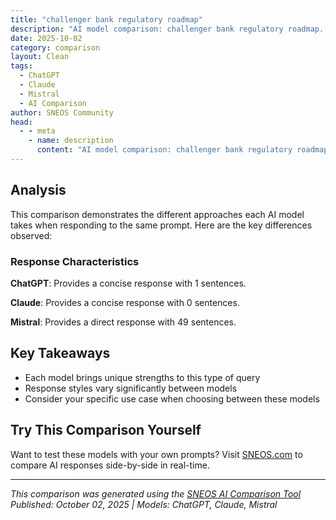 ```yaml
---
title: "challenger bank regulatory roadmap"
description: "AI model comparison: challenger bank regulatory roadmap..."
date: 2025-10-02
category: comparison
layout: Clean
tags:
  - ChatGPT
  - Claude
  - Mistral
  - AI Comparison
author: SNEOS Community
head:
  - - meta
    - name: description
      content: "AI model comparison: challenger bank regulatory roadmap..."
---
```


<ChatComparison
  title="challenger bank regulatory roadmap"
  prompt="challenger bank regulatory roadmap"
  :responses='{
    "ChatGPT": "Establishing a regulatory roadmap for a challenger bank involves navigating a wide array of regulations and compliance requirements that govern banking activities. The specific pathway might vary depending on the jurisdiction and the specific services offered by the challenger bank, but a general regulatory roadmap would typically follow these key stages:\n\n### 1. **Market Research and Planning**\n   - **Identify Target Market**: Understand the customer segment and geographic area you wish to serve.\n   - **Competitive Analysis**: Analyze other challenger banks and traditional banks in the market.\n   - **Regulatory Environment Assessment**: Research the specific regulations applicable within your jurisdiction.\n\n### 2. **Business Model Development**\n   - **Define Services**: Determine the range of services (e.g., account management, loans, payment services, etc.) to be offered.\n   - **Technology Infrastructure**: Build a robust technology platform that meets regulatory and operational needs.\n\n### 3. **Regulatory Licensing**\n   - **Choose Banking Charter**: Decide between different types of banking licenses (e.g., commercial bank, savings bank, etc.) based on service offerings.\n   - **Prepare Application**: Gather necessary documentation, including:\n     - Business plan\n     - Financial projections\n     - Risk management framework\n     - Compliance program\n   - **Submission to Regulatory Authority**: Submit the application to the relevant banking authority (e.g., Federal Reserve, OCC in the U.S.; PRA, FCA in the U.K.).\n\n### 4. **Compliance Framework Development**\n   - **Corporate Governance**: Establish a board of directors and governance structures compliant with regulations.\n   - **Internal Policies and Procedures**: Develop policies related to:\n     - Anti-Money Laundering (AML)\n     - Know Your Customer (KYC)\n     - Consumer protection\n     - Data protection (GDPR, CCPA, etc.)\n   - **Risk Management**: Implement risk management protocols that align with regulatory expectations.\n\n### 5. **Technological Compliance**\n   - **Security Measures**: Ensure that technology infrastructure complies with cybersecurity regulations.\n   - **Data Protection Compliance**: Set systems in place to protect customer data and ensure compliance with data protection laws.\n\n### 6. **Engagement with Regulators**\n   - **Ongoing Communication**: Maintain open lines of communication with regulators throughout the application and licensing process.\n   - **Respond to Inquiries**: Be prepared to provide additional information and clarify details as needed.\n\n### 7. **Launch Preparation**\n   - **Final Regulatory Approvals**: Secure all necessary regulatory approvals before launching.\n   - **Testing**: Conduct testing of systems and services to ensure they meet both consumer expectations and regulatory standards.\n\n### 8. **Market Launch**\n   - **Go Live**: Launch the banking services to the public.\n   - **Public Relations and Marketing**: Promote the new bank and its unique offerings to attract customers.\n\n### 9. **Post-Launch Compliance Monitoring**\n   - **Ongoing Compliance Monitoring**: Continuously monitor compliance with applicable regulations.\n   - **Regular Reporting**: Submit required reports to regulators regarding financial performance, risk assessments, and compliance audits.\n   - **Adaptation and Improvements**: Adjust policies and practices based on regulatory feedback and evolving market conditions.\n\n### 10. **Engagement with Regulatory Changes**\n   - **Stay Informed**: Keep abreast of changes in banking regulations that could affect operations.\n   - **Adapt Policies**: Regularly update internal policies to align with new regulations and ensure ongoing compliance.\n\n### Conclusion\nThis regulatory roadmap for challenger banks emphasizes thorough planning, compliance readiness, and continuous engagement with regulatory bodies. Each step must be carefully executed to navigate the complex regulatory landscape effectively, ensuring not only legality but also fostering customer trust in the bank&#x27;s operations.",
    "Claude": "# Challenger Bank Regulatory Roadmap\n\n## Phase 1: Pre-Application Planning (6-12 months)\n\n### Market Research \u0026 Business Planning\n- **Market Analysis**: Identify target segments and competitive landscape\n- **Business Model Development**: Define value proposition and revenue streams\n- **Financial Projections**: 3-5 year forecasts including capital requirements\n- **Technology Architecture**: Core banking platform selection and design\n- **Compliance Framework**: Initial regulatory mapping\n\n### Team Assembly\n- **Leadership Team**: CEO, CRO, CTO, CFO with relevant experience\n- **Board of Directors**: Independent directors with banking/regulatory expertise\n- **Key Personnel**: Compliance, risk management, operations heads\n- **Advisory Board**: Industry experts and potential investors\n\n## Phase 2: Regulatory Pathway Selection (2-3 months)\n\n### Choose Your Route\n**Option A: Full Banking License**\n- Direct application to primary regulator\n- Longer timeline (18-36 months)\n- Full banking capabilities from day one\n\n**Option B: Gradual Approach**\n- Start with e-money/payment license\n- Partner with established bank initially\n- Apply for banking license later\n\n**Option C: Banking-as-a-Service (BaaS)**\n- White-label banking services\n- Faster market entry\n- Limited differentiation potential\n\n## Phase 3: Licensing Application (12-24 months)\n\n### Documentation Package\n- **Application Forms**: Complete regulatory submissions\n- **Business Plan**: Detailed strategy and financial projections\n- **Risk Management**: Comprehensive risk appetite and controls\n- **IT Systems**: Technology infrastructure and security measures\n- **Compliance Manual**: Policies covering all regulatory requirements\n- **Recovery \u0026 Resolution Plan**: Contingency planning\n\n### Capital Requirements\n- **Minimum Capital**: Varies by jurisdiction (\u00A31M-\u00A35M\u002B typically)\n- **Capital Adequacy**: Ongoing requirements (8-10%\u002B of risk-weighted assets)\n- **Liquidity Buffer**: Additional reserves for operational resilience\n- **Stress Testing**: Demonstrate survival under adverse scenarios\n\n## Phase 4: Regulatory Review Process (6-18 months)\n\n### Regulator Engagement\n- **Initial Assessment**: Completeness and quality review\n- **Deep Dive Review**: Business model viability assessment\n- **Management Interviews**: Fit and proper assessments\n- **Systems Testing**: IT infrastructure and security evaluation\n- **Pilot Program**: Restricted operations (if applicable)\n\n### Key Regulatory Areas\n- **Prudential Requirements**: Capital, liquidity, large exposures\n- **Conduct Rules**: Customer protection and fair treatment\n- **Operational Resilience**: Business continuity and outsourcing\n- **Financial Crime**: AML, sanctions, fraud prevention\n- **Data Protection**: GDPR compliance and data governance\n\n## Phase 5: Authorization \u0026 Launch Preparation (3-6 months)\n\n### License Grant Conditions\n- **Restrictions**: Initial limitations on activities/customer base\n- **Reporting Requirements**: Enhanced monitoring and reporting\n- **Milestone Requirements**: Specific targets for first year\n- **Skilled Persons Reviews**: Independent assessments\n\n### Go-Live Preparation\n- **System Integration**: Final testing and integration\n- **Staff Training**: Regulatory and operational procedures\n- **Customer Onboarding**: KYC/AML processes and systems\n- **Marketing Compliance**: Regulatory approval of communications\n\n## Phase 6: Post-Launch Compliance (Ongoing)\n\n### Regular Obligations\n- **Reporting**: \n  - Monthly: Liquidity, capital positions\n  - Quarterly: Financial returns, risk metrics\n  - Annual: Audited accounts, governance reports\n  - Ad-hoc: Material changes, incidents\n\n### Ongoing Requirements\n- **Supervisory Meetings**: Regular regulator engagement\n- **Stress Testing**: Annual or periodic assessments\n- **Governance**: Board effectiveness and risk oversight\n- **Change Management**: Pre-approval for significant changes\n- **Customer Complaints**: FOS membership and handling procedures\n\n## Key Regulatory Considerations by Jurisdiction\n\n### United Kingdom (PRA/FCA)\n- **SMCR**: Senior Managers \u0026 Certification Regime\n- **ICAAP/ILAAP**: Capital and liquidity assessment\n- **Operational Resilience**: New requirements from 2022\n\n### European Union (ECB/National Regulators)\n- **CRD V/CRR II**: Capital Requirements Directive/Regulation\n- **PSD2**: Payment Services Directive compliance\n- **GDPR**: Data protection requirements\n\n### United States (Federal",
    "Mistral": "Creating a challenger bank involves navigating a complex regulatory landscape. Here\u0027s a roadmap to help you understand the key regulatory steps:\n\n### 1. **Initial Planning and Research**\n   - **Market Analysis:** Understand the market needs, competition, and opportunities.\n   - **Business Model:** Define your business model, target market, and unique value proposition.\n   - **Regulatory Environment:** Research the regulatory requirements in your target jurisdictions.\n\n### 2. **Legal and Regulatory Setup**\n   - **Legal Structure:** Choose the appropriate legal structure (e.g., LLC, corporation).\n   - **Regulatory Authority:** Identify the relevant regulatory authorities (e.g., FCA in the UK, FDIC in the US).\n   - **Licensing:** Determine the type of banking license you need (e.g., full banking license, e-money license).\n\n### 3. **Pre-Application Phase**\n   - **Business Plan:** Develop a comprehensive business plan outlining your strategy, financial projections, and risk management framework.\n   - **Compliance Framework:** Establish a robust compliance framework, including AML/KYC procedures, data protection, and consumer protection policies.\n   - **Technology Infrastructure:** Ensure your technology infrastructure meets regulatory standards for security, reliability, and scalability.\n\n### 4. **Application Phase**\n   - **Pre-Application Meeting:** Schedule a pre-application meeting with the regulatory authority to discuss your plans and receive guidance.\n   - **Formal Application:** Submit a formal application for a banking license, including detailed documentation on your business plan, financial projections, risk management, and compliance framework.\n   - **Due Diligence:** Be prepared for extensive due diligence by the regulatory authority, including background checks on key personnel and financial audits.\n\n### 5. **Approval and Pre-Launch Phase**\n   - **Conditional Approval:** Receive conditional approval from the regulatory authority, which may include specific conditions to be met before full approval.\n   - **Capital Requirements:** Ensure you meet the minimum capital requirements set by the regulatory authority.\n   - **Operational Readiness:** Finalize your operational readiness, including staffing, technology, and customer service.\n\n### 6. **Launch Phase**\n   - **Full Approval:** Obtain full approval from the regulatory authority.\n   - **Go-Live:** Launch your challenger bank, ensuring all systems and processes are fully operational.\n   - **Customer Acquisition:** Begin customer acquisition and onboarding, ensuring compliance with all regulatory requirements.\n\n### 7. **Post-Launch and Ongoing Compliance**\n   - **Regular Reporting:** Comply with regular reporting requirements to the regulatory authority.\n   - **Audits and Inspections:** Be prepared for periodic audits and inspections by the regulatory authority.\n   - **Continuous Improvement:** Continuously improve your compliance framework and risk management practices to adapt to changing regulatory requirements and market conditions.\n\n### 8. **Expansion and Scaling**\n   - **Geographic Expansion:** If planning to expand to new markets, research and comply with the regulatory requirements in those jurisdictions.\n   - **Product Diversification:** Ensure any new products or services comply with regulatory standards.\n   - **Partnerships and Collaborations:** Form strategic partnerships and collaborations to enhance your offerings and market reach.\n\n### Key Regulatory Considerations:\n   - **AML/KYC:** Anti-Money Laundering and Know Your Customer procedures.\n   - **Data Protection:** Compliance with data protection regulations (e.g., GDPR in Europe).\n   - **Consumer Protection:** Ensuring fair treatment of customers and transparency in services.\n   - **Risk Management:** Robust frameworks for managing financial, operational, and cyber risks.\n   - **Capital Adequacy:** Maintaining adequate capital reserves to ensure financial stability.\n\n### Conclusion\nNavigating the regulatory roadmap for a challenger bank is a complex and multi-faceted process. It requires a deep understanding of regulatory requirements, a robust compliance framework, and continuous adaptation to changing market conditions and regulatory standards. Engaging with regulatory authorities early and maintaining open communication throughout the process is crucial for success."
  }'
  published-date="08:34"
/>

## Analysis

This comparison demonstrates the different approaches each AI model takes when responding to the same prompt. Here are the key differences observed:

### Response Characteristics

**ChatGPT**: Provides a concise response with 1 sentences. 

**Claude**: Provides a concise response with 0 sentences. 

**Mistral**: Provides a direct response with 49 sentences. 

## Key Takeaways

- Each model brings unique strengths to this type of query
- Response styles vary significantly between models
- Consider your specific use case when choosing between these models

## Try This Comparison Yourself

Want to test these models with your own prompts? Visit [SNEOS.com](https://sneos.com) to compare AI responses side-by-side in real-time.

---

*This comparison was generated using the [SNEOS AI Comparison Tool](https://sneos.com)*
*Published: October 02, 2025 | Models: ChatGPT, Claude, Mistral*
